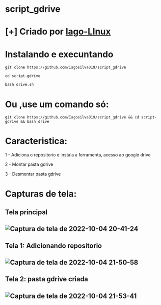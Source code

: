 # script_gdrive

# [+] Criado por <a href ="https://github.com/Iagosilva019/" > Iago-LInux <a />

# Instalando e execuntando

 ```git clone https://github.com/Iagosilva019/script_gdrive```
 
 ```cd script-gdrive```
 
 ```bash drive.sh```
# Ou ,use um comando só:

```git clone https://github.com/Iagosilva019/script_gdrive && cd script-gdrive && bash drive```
 
# Caracteristica:
1 - Adiciona o repositorio e instala a ferramenta, acesso ao  google drive
 
 2 - Montar pasta gdrive
 
 3 - Desmontar pasta gdrive
 

 # Capturas de tela:
  <h2>  Tela principal  <h2> 
 
 ![Captura de tela de 2022-10-04 20-41-24](https://user-images.githubusercontent.com/92806149/193954226-41142e79-d0d6-4070-bd1a-e723938dbd10.png)

   <h2> Tela 1: Adicionando repositorio  <h2> 
  
  ![Captura de tela de 2022-10-04 21-50-58](https://user-images.githubusercontent.com/92806149/193956286-aca21a78-1242-454e-9a5d-e741dc8143d5.png)

   <h2>Tela 2: pasta gdrive criada <h2> 
 
 ![Captura de tela de 2022-10-04 21-53-41](https://user-images.githubusercontent.com/92806149/193956459-32dfd48d-d7e2-406f-9db8-4dabdd153d28.png)
